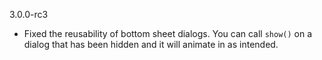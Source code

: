 3.0.0-rc3

* Fixed the reusability of bottom sheet dialogs. You can call `show()` on a dialog that has been hidden and it will animate in as intended.
